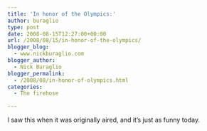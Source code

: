 ```yaml
---
title: 'In honor of the Olympics:'
author: buraglio
type: post
date: 2008-08-15T12:27:00+00:00
url: /2008/08/15/in-honor-of-the-olympics/
blogger_blog:
  - www.nickburaglio.com
blogger_author:
  - Nick Buraglio
blogger_permalink:
  - /2008/08/in-honor-of-olympics.html
categories:
  - The firehose

---
```

I saw this when it was originally aired, and it&#8217;s just as funny today.